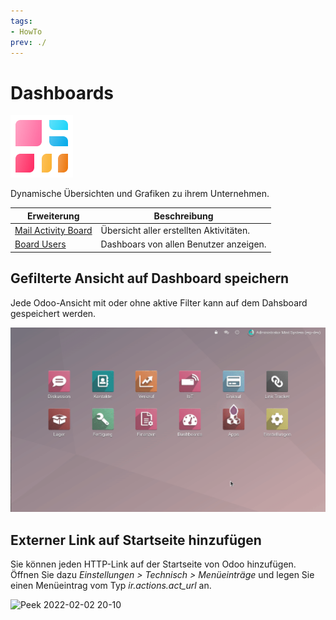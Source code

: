 ```yaml
---
tags:
- HowTo
prev: ./
---
```

# Dashboards
![icons_odoo_board](assets/icons_odoo_board.png)

Dynamische Übersichten und Grafiken zu ihrem Unternehmen.

| Erweiterung                                       | Beschreibung                            |
| ------------------------------------------------- | --------------------------------------- |
| [Mail Activity Board](Mail%20Activity%20Board.md) | Übersicht aller erstellten Aktivitäten. |
| [Board Users](Board%20Users.md)                      |     Dashboars von allen Benutzer anzeigen.                                    |

## Gefilterte Ansicht auf Dashboard speichern

Jede Odoo-Ansicht mit oder ohne aktive Filter kann auf dem Dahsboard gespeichert werden.

![Dashboards Beispiel Speichern](assets/Dashboards%20Beispiel%20Speichern.gif)

## Externer Link auf Startseite hinzufügen

Sie können jeden HTTP-Link auf der Startseite von Odoo hinzufügen. Öffnen Sie dazu *Einstellungen > Technisch > Menüeinträge* und legen Sie einen Menüeintrag vom Typ *ir.actions.act_url* an.

![Peek 2022-02-02 20-10](assets/Externer%20Link%20auf%20Startseite%20hinzufüge.gif)